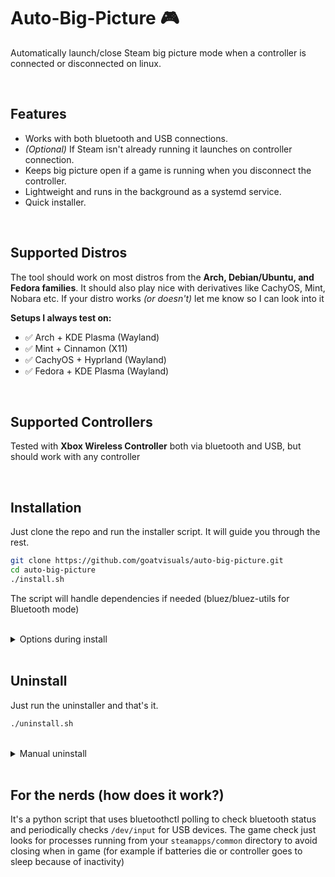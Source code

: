 # Auto-Big-Picture 🎮

Automatically launch/close Steam big picture mode when a controller is connected or disconnected on linux.

<br>

## Features

* Works with both bluetooth and USB connections.
* *(Optional)* If Steam isn't already running it launches on controller connection.
* Keeps big picture open if a game is running when you disconnect the controller.
* Lightweight and runs in the background as a systemd service.
* Quick installer.

<br>

## Supported Distros

The tool should work on most distros from the **Arch, Debian/Ubuntu, and Fedora families**. It should also play nice with derivatives like CachyOS, Mint, Nobara etc. If your distro works *(or doesn't)* let me know so I can look into it


**Setups I always test on:**

* ✅ Arch + KDE Plasma (Wayland)
* ✅ Mint + Cinnamon (X11)
* ✅ CachyOS + Hyprland (Wayland)
* ✅ Fedora + KDE Plasma (Wayland)

<br>

## Supported Controllers

Tested with **Xbox Wireless Controller** both via bluetooth and USB, but should work with any controller

<br>

## Installation

Just clone the repo and run the installer script. It will guide you through the rest.

```bash
git clone https://github.com/goatvisuals/auto-big-picture.git
cd auto-big-picture
./install.sh
```
The script will handle dependencies if needed (bluez/bluez-utils for Bluetooth mode)


<br>

<details>
  <summary>Options during install</summary>

<br>

**Step 1: Installation type**

1: Install for Bluetooth and USB connections

2: Install for USB connections only


<br>

**Step 1.5: *Only for bluetooth installation type***

Choose controller from list of paired devices


<br>

**Step 2: Should steam launch when a controller gets connected even if it isn't already running?**

1: Yes - launches even if steam wasn't running

2: No - only start big picture when the steam process is already running


<br>

**Step 3: Change config path**

Input custom path or leave blank to keep the default

``~/.config/auto-big-picture``

</details>

<br>

## Uninstall

Just run the uninstaller and that's it.

```bash
./uninstall.sh
```


<br>

<details>
  <summary>Manual uninstall</summary>

<br>

If you prefer to manually uninstall, you can do it by stopping and disabling the service and then removing the files. The service file is always located at `~/.config/systemd/user/auto-big-picture.service`, and the config/script is by default stored in `~/.config/auto-big-picture/auto-big-picture.py` (or a different location you chose during installation).


**1 Stop and disable the service:**
```bash
systemctl --user stop auto-big-picture.service
systemctl --user disable auto-big-picture.service
```

**2 Reload systemd:**
```bash
systemctl --user daemon-reload
```

**3 Remove the files (change last 2 paths if you chose a custom config dir):**
```bash
rm -f ~/.config/systemd/user/auto-big-picture.service
rm -f ~/.config/auto-big-picture/auto-big-picture.py
rmdir ~/.config/auto-big-picture
```

</details>

<br>

## For the nerds (how does it work?)

It's a python script that uses bluetoothctl polling to check bluetooth status and periodically checks `/dev/input` for USB devices. The game check just looks for processes running from your `steamapps/common` directory to avoid closing when in game (for example if batteries die or controller goes to sleep because of inactivity)

